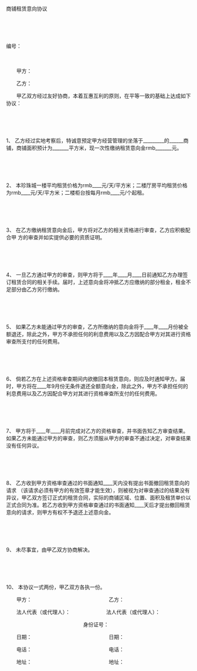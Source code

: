 



商铺租赁意向协议



 

　　

　　


 编号：
 
　　



　　甲方：

　　乙方：　　

　　甲乙双方经过友好协商，本着互惠互利的原则，在平等一致的基础上达成如下协议：

　　

　　

1、
乙方经过实地考察后，特诚意预定甲方经营管理的坐落于_________的______商铺，商铺面积预计为_______平方米，现一次性缴纳租赁意向金rmb_______元。

　　

　　

2、
本珍珠城一楼平均租赁价格为rmb____元/天/平方米；二楼厅房平均租赁价格为rmb____元/天/平方米；二楼柜台按每月rmb____元/个起租。

　　

　　

3、
在乙方缴纳租赁意向金后，甲方将对乙方的相关资格进行审查，乙方应积极配合甲 方的审查并如实提供必要的资质证明。

　　

　　

4、
一旦乙方通过甲方的审查，则甲方将于____年____月____日前通知乙方办理签订租赁合同的相关手续。届时，上述意向金将冲抵乙方应缴纳的部分租金，租金不足部分由乙方另行缴纳。

　　

　　

5、
如果乙方未能通过甲方的审查，乙方所缴纳的意向金将于____年____月份被全额退还，除此之外，甲方不承担任何的利息费用以及乙方因配合甲方对其进行资格审查所支付的任何费用。

　　

　　

6、
倘若乙方在上述资格审查期间内欲撤回本租赁意向，则应及时通知甲方。届时，甲方将在____年9月份无条件退还全额意向金，除此之外，甲方不承担任何的利息费用以及乙方因配合甲方对其进行资格审查所支付的任何费用。

　　

　　

7、
甲方将于____年____月前完成对乙方的资格审查，并书面告知乙方审查结果。如果乙方未能通过甲方的审查，则乙方须服从甲方的审查不通过决定，对审查结果没有任何异议。

　　

　　

8、
乙方收到甲方资格审查通过的书面通知____天内没有提出书面撤回租赁意向的请求 （该请求必须有甲方的有效签章才能生效），则被视为对审查通过的结果没有异议，甲乙双方签订正式的租赁合同，实际的商铺区域、位置、面积及租赁单价以正式合同为准。若乙方收到甲方资格审查通过的书面通知____天后才提出撤回租赁意向的请求，则甲方有权不予退还上述意向金。

　　

　　

9、
未尽事宜，由甲乙双方协商解决。

　　

　　

10、
本协议一式两份，甲乙双方各执一份。　　

　　甲方：　　　　　　　　　　　　　　　乙方：

　　法人代表（或代理人）：　　　　　　　法人代表（或代理人）：

　　　　　　　　　　　　　　　身份证号：

　　日期：　　　　　　　　　　　　　　　日期：

　　电话：　　　　　　　　　　　　　　　电话：

　　地址：　　　　　　　　　　　　　　　地址：

　　